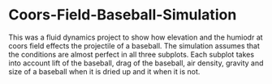 # Coors-Field-Baseball-Simulation

This was a fluid dynamics project to show how elevation and the humiodr at coors field effects the projectile of a baseball.  The simulation assumes that the conditions are almost perfect in all three subplots.  Each subplot takes into account lift of the baseball, drag of the baseball, air density, gravity and size of a baseball when it is dried up and it when it is not.

